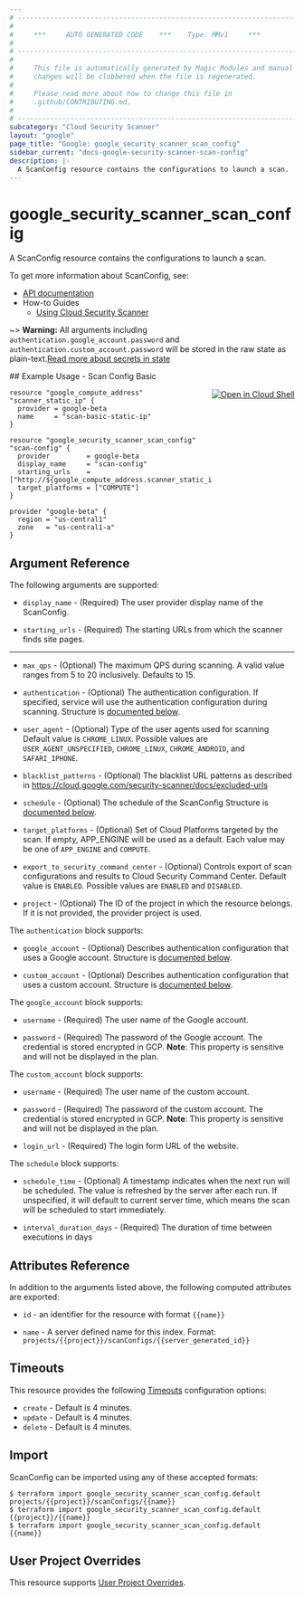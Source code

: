 ```yaml
---
# ----------------------------------------------------------------------------
#
#     ***     AUTO GENERATED CODE    ***    Type: MMv1     ***
#
# ----------------------------------------------------------------------------
#
#     This file is automatically generated by Magic Modules and manual
#     changes will be clobbered when the file is regenerated.
#
#     Please read more about how to change this file in
#     .github/CONTRIBUTING.md.
#
# ----------------------------------------------------------------------------
subcategory: "Cloud Security Scanner"
layout: "google"
page_title: "Google: google_security_scanner_scan_config"
sidebar_current: "docs-google-security-scanner-scan-config"
description: |-
  A ScanConfig resource contains the configurations to launch a scan.
---
```


# google\_security\_scanner\_scan\_config

A ScanConfig resource contains the configurations to launch a scan.

To get more information about ScanConfig, see:

* [API documentation](https://cloud.google.com/security-scanner/docs/reference/rest/v1beta/projects.scanConfigs)
* How-to Guides
    * [Using Cloud Security Scanner](https://cloud.google.com/security-scanner/docs/scanning)

~> **Warning:** All arguments including `authentication.google_account.password` and `authentication.custom_account.password` will be stored in the raw
state as plain-text.[Read more about secrets in state](https://www.pulumi.com/docs/intro/concepts/programming-model/#secrets)

<div class = "oics-button" style="float: right; margin: 0 0 -15px">
  <a href="https://console.cloud.google.com/cloudshell/open?cloudshell_git_repo=https%3A%2F%2Fgithub.com%2Fterraform-google-modules%2Fdocs-examples.git&cloudshell_working_dir=scan_config_basic&cloudshell_image=gcr.io%2Fgraphite-cloud-shell-images%2Fterraform%3Alatest&open_in_editor=main.tf&cloudshell_print=.%2Fmotd&cloudshell_tutorial=.%2Ftutorial.md" target="_blank">
    <img alt="Open in Cloud Shell" src="//gstatic.com/cloudssh/images/open-btn.svg" style="max-height: 44px; margin: 32px auto; max-width: 100%;">
  </a>
</div>
## Example Usage - Scan Config Basic


```hcl
resource "google_compute_address" "scanner_static_ip" {
  provider = google-beta
  name     = "scan-basic-static-ip"
}

resource "google_security_scanner_scan_config" "scan-config" {
  provider         = google-beta
  display_name     = "scan-config"
  starting_urls    = ["http://${google_compute_address.scanner_static_ip.address}"]
  target_platforms = ["COMPUTE"]
}

provider "google-beta" {
  region = "us-central1"
  zone   = "us-central1-a"
}
```

## Argument Reference

The following arguments are supported:


* `display_name` -
  (Required)
  The user provider display name of the ScanConfig.

* `starting_urls` -
  (Required)
  The starting URLs from which the scanner finds site pages.


- - -


* `max_qps` -
  (Optional)
  The maximum QPS during scanning. A valid value ranges from 5 to 20 inclusively.
  Defaults to 15.

* `authentication` -
  (Optional)
  The authentication configuration.
  If specified, service will use the authentication configuration during scanning.
  Structure is [documented below](#nested_authentication).

* `user_agent` -
  (Optional)
  Type of the user agents used for scanning
  Default value is `CHROME_LINUX`.
  Possible values are `USER_AGENT_UNSPECIFIED`, `CHROME_LINUX`, `CHROME_ANDROID`, and `SAFARI_IPHONE`.

* `blacklist_patterns` -
  (Optional)
  The blacklist URL patterns as described in
  https://cloud.google.com/security-scanner/docs/excluded-urls

* `schedule` -
  (Optional)
  The schedule of the ScanConfig
  Structure is [documented below](#nested_schedule).

* `target_platforms` -
  (Optional)
  Set of Cloud Platforms targeted by the scan. If empty, APP_ENGINE will be used as a default.
  Each value may be one of `APP_ENGINE` and `COMPUTE`.

* `export_to_security_command_center` -
  (Optional)
  Controls export of scan configurations and results to Cloud Security Command Center.
  Default value is `ENABLED`.
  Possible values are `ENABLED` and `DISABLED`.

* `project` - (Optional) The ID of the project in which the resource belongs.
    If it is not provided, the provider project is used.


<a name="nested_authentication"></a>The `authentication` block supports:

* `google_account` -
  (Optional)
  Describes authentication configuration that uses a Google account.
  Structure is [documented below](#nested_google_account).

* `custom_account` -
  (Optional)
  Describes authentication configuration that uses a custom account.
  Structure is [documented below](#nested_custom_account).


<a name="nested_google_account"></a>The `google_account` block supports:

* `username` -
  (Required)
  The user name of the Google account.

* `password` -
  (Required)
  The password of the Google account. The credential is stored encrypted
  in GCP.
  **Note**: This property is sensitive and will not be displayed in the plan.

<a name="nested_custom_account"></a>The `custom_account` block supports:

* `username` -
  (Required)
  The user name of the custom account.

* `password` -
  (Required)
  The password of the custom account. The credential is stored encrypted
  in GCP.
  **Note**: This property is sensitive and will not be displayed in the plan.

* `login_url` -
  (Required)
  The login form URL of the website.

<a name="nested_schedule"></a>The `schedule` block supports:

* `schedule_time` -
  (Optional)
  A timestamp indicates when the next run will be scheduled. The value is refreshed
  by the server after each run. If unspecified, it will default to current server time,
  which means the scan will be scheduled to start immediately.

* `interval_duration_days` -
  (Required)
  The duration of time between executions in days

## Attributes Reference

In addition to the arguments listed above, the following computed attributes are exported:

* `id` - an identifier for the resource with format `{{name}}`

* `name` -
  A server defined name for this index. Format:
  `projects/{{project}}/scanConfigs/{{server_generated_id}}`


## Timeouts

This resource provides the following
[Timeouts](/docs/configuration/resources.html#timeouts) configuration options:

- `create` - Default is 4 minutes.
- `update` - Default is 4 minutes.
- `delete` - Default is 4 minutes.

## Import


ScanConfig can be imported using any of these accepted formats:

```
$ terraform import google_security_scanner_scan_config.default projects/{{project}}/scanConfigs/{{name}}
$ terraform import google_security_scanner_scan_config.default {{project}}/{{name}}
$ terraform import google_security_scanner_scan_config.default {{name}}
```

## User Project Overrides

This resource supports [User Project Overrides](https://www.terraform.io/docs/providers/google/guides/provider_reference.html#user_project_override).
